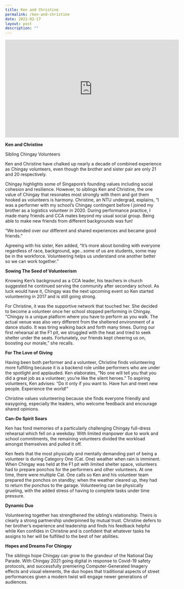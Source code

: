 ```yaml
---
title: Ken and Christine
permalink: /ken-and-christine
date: 2022-02-17
layout: post
description: ""
---
```


<iframe width="560" height="315" src="https://www.youtube.com/embed/IHWCq6xTuJU" title="YouTube video player" frameborder="0" allow="accelerometer; autoplay; clipboard-write; encrypted-media; gyroscope; picture-in-picture" allowfullscreen></iframe>

**Ken and Christine**

Sibling Chingay Volunteers

Ken and Christine have chalked up nearly a decade of combined experience as Chingay volunteers, even though the brother and sister pair are only 21 and 20 respectively. 

Chingay highlights some of Singapore’s founding values including social cohesion and resilience. However, to siblings Ken and Christine, the one value of Chingay that resonates most strongly with them and got them hooked as volunteers is harmony.  Christine, an NTU undergrad, explains, “I was a performer with my school’s Chingay contingent before I joined my brother as a logistics volunteer in 2020. During performance practice, I made many friends and CCA mates beyond my usual social group. Being able to make new friends from different backgrounds was fun! 

“We bonded over our different and shared experiences and became good friends.”

Agreeing with his sister, Ken added, “It’s more about bonding with everyone regardless of race, background, age…some of us are students, some may be in the workforce. Volunteering helps us understand one another better so we can work together.”


**Sowing The Seed of Volunteerism**

Knowing Ken’s background as a CCA leader, his teachers in church suggested he continued serving the community after secondary school. As luck would have it, Chingay was the next upcoming event so Ken started volunteering in 2017 and is still going strong.

For Christine, it was the supportive network that touched her.  She decided to become a volunteer once her school stopped performing in Chingay. “Chingay is a unique platform where you have to perform as you walk. The actual venue was also very different from the sheltered environment of a dance studio. It was tiring walking back and forth many times. During our first rehearsal at the F1 pit, we struggled with the heat and tried to seek shelter under the seats. Fortunately, our friends kept cheering us on, boosting our morale,” she recalls. 


**For The Love of Giving**

Having been both  performer and a volunteer, Christine finds volunteering more fulfilling because it is a backend role unlike performers who are under the spotlight and applauded. Ken elaborates, “No one will tell you that you did a great job as a volunteer; you’re like the silent heroes.” To aspiring volunteers, Ken advises: “Do it only if you want to. Have fun and meet new people. Experience the world!”

Christine values volunteering because she finds everyone friendly and easygoing, especially the leaders, who welcome feedback and encourage shared opinions. 


**Can-Do Spirit Soars**

Ken has fond memories of a particularly challenging Chingay full-dress rehearsal which fell on a weekday. With limited manpower due to work and school commitments, the remaining volunteers divided the workload amongst themselves and pulled it off.

Ken feels that the most physically and mentally demanding part of being a volunteer is during Category One (Cat. One) weather when rain is imminent. When Chingay was held at the F1 pit with limited shelter space, volunteers had to prepare ponchos for the performers and other volunteers. At one time, there were multiple Cat. One calls so Ken and his volunteer team prepared the ponchos on standby; when the weather cleared up, they had to return the ponchos to the garage. Volunteering can be physically grueling, with the added stress of having to complete tasks under time pressure. 


**Dynamic Duo**

Volunteering together has strengthened the sibling’s relationship. Theirs is clearly a strong partnership underpinned by mutual trust. Christine defers to her brother’s experience and leadership and finds his feedback helpful while Ken confides in Christine and is confident that whatever tasks he assigns to her will be fulfilled to the best of her abilities. 


**Hopes and Dreams For Chingay**

The siblings hope Chingay can grow to the grandeur of the National Day Parade. With Chingay 2021 going digital in response to Covid-19 safety protocols, and successfully premiering Computer-Generated Imagery effects and visual elements, the duo hopes that traditional aspects of street performances given a modern twist will engage newer generations of audiences.

